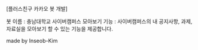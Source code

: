 [플러스친구 카카오 봇 개발]

봇 이름 : 충남대학교 사이버캠퍼스 모아보기
기능 : 사이버캠퍼스의 내 공지사항, 과제, 자료실을 모아보기 할 수 있는 기능을 제공합니다.

made by Inseob-Kim